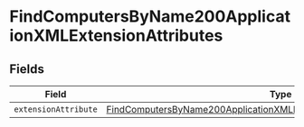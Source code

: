 # FindComputersByName200ApplicationXMLExtensionAttributes


## Fields

| Field                                                                                                                                                                             | Type                                                                                                                                                                              | Required                                                                                                                                                                          | Description                                                                                                                                                                       |
| --------------------------------------------------------------------------------------------------------------------------------------------------------------------------------- | --------------------------------------------------------------------------------------------------------------------------------------------------------------------------------- | --------------------------------------------------------------------------------------------------------------------------------------------------------------------------------- | --------------------------------------------------------------------------------------------------------------------------------------------------------------------------------- |
| `extensionAttribute`                                                                                                                                                              | [FindComputersByName200ApplicationXMLExtensionAttributesExtensionAttribute](../../models/operations/findcomputersbyname200applicationxmlextensionattributesextensionattribute.md) | :heavy_minus_sign:                                                                                                                                                                | N/A                                                                                                                                                                               |